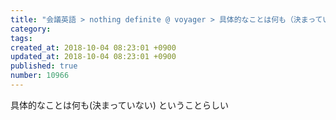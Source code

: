 ```yaml
---
title: "会議英語 > nothing definite @ voyager > 具体的なことは何も（決まっていない） 2013-11-24"
category: 
tags: 
created_at: 2018-10-04 08:23:01 +0900
updated_at: 2018-10-04 08:23:01 +0900
published: true
number: 10966
---
```


具体的なことは何も(決まっていない)
ということらしい
